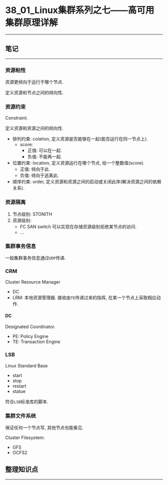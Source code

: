 # 38_01_Linux集群系列之七——高可用集群原理详解

---

## 笔记

---

### 资源粘性

资源更倾向于运行于哪个节点.

定义资源和节点之间的倾向性.

### 资源约束

Constraint.

定义资源和资源之间的倾向性.

* 排列约束: colation, 定义资源是否能够在一起(能否运行在同一节点上).
	* score:
		* 正值: 可以在一起.
		* 负值: 不能再一起. 
* 位置约束: location, 定义资源运行在哪个节点, 给一个整数值(score).
	* 正值: 倾向于此.
	* 负值: 倾向于逃离此.
* 顺序约束: order, 定义资源和资源之间的启动或关闭此序(解决资源之间的依赖关系).

### 资源隔离

1. 节点级别: STONITH
2. 资源级别: 
	* FC SAN switch 可以实现在存储资源级别拒绝某节点的访问.
	* ... 

### 集群事务信息

一般集群事务信息通过`UDP`传递.

### CRM

Cluster Resource Manager

* DC
* LRM: 本地资源管理器. 接收由`TE`传递过来的指挥, 在某一个节点上采取相应动作.

#### DC

Designated Coordinator. 

* PE: Policy Engine
* TE: Transaction Engine

### LSB

Linux Standard Base

* start
* stop
* restart
* statue

符合`LSB`标准库的脚本.

### 集群文件系统

保证任何一个节点写, 其他节点也能看见.

Cluster Filesystem:

* GFS
* OCFS2

## 整理知识点

---